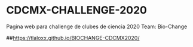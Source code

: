 # CDCMX-CHALLENGE-2020
Pagina web para challenge de clubes de ciencia 2020
Team: Bio-Change

##https://tlaloxx.github.io/BIOCHANGE-CDCMX2020/

